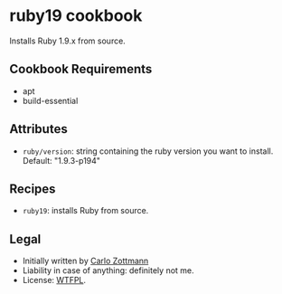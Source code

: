 # ruby19 cookbook

Installs Ruby 1.9.x from source.


## Cookbook Requirements

* apt
* build-essential


## Attributes

* `ruby/version`: string containing the ruby version you want to install.
  Default: "1.9.3-p194"


## Recipes

* `ruby19`: installs Ruby from source.


## Legal

* Initially written by [Carlo Zottmann](http://github.com/carlo/)
* Liability in case of anything: definitely not me.
* License: [WTFPL](http://en.wikipedia.org/wiki/WTFPL).
